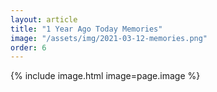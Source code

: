 ```yaml
---
layout: article
title: "1 Year Ago Today Memories"
image: "/assets/img/2021-03-12-memories.png"
order: 6
---
```


{% include image.html image=page.image %}